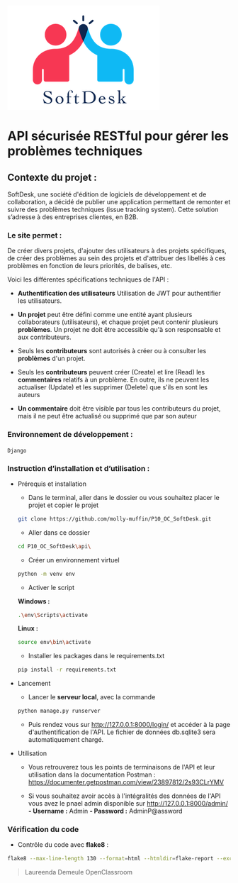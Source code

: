 ![Alt text](https://github.com/molly-muffin/P10_OC_SoftDesk/blob/main/images/logo.PNG)

# API sécurisée RESTful pour gérer les problèmes techniques

## Contexte du projet : 
SoftDesk, une société d'édition de logiciels de développement et de collaboration, a décidé de publier une application permettant de remonter et suivre des problèmes techniques (issue tracking system). Cette solution s’adresse à des entreprises clientes, en B2B.


### Le site permet  :
De créer divers projets, d'ajouter des utilisateurs à des projets spécifiques, de créer des problèmes au sein des projets et d'attribuer des libellés à ces problèmes en fonction de leurs priorités, de balises, etc.

Voici les différentes spécifications techniques de l'API :

- **Authentification des utilisateurs** 
    Utilisation de JWT pour authentifier les utilisateurs.

- **Un projet** peut être défini comme une entité ayant plusieurs collaborateurs (utilisateurs), et chaque projet peut contenir plusieurs **problèmes**. Un projet ne doit être accessible qu'à son responsable et aux contributeurs. 

- Seuls les **contributeurs** sont autorisés à créer ou à consulter les **problèmes** d'un projet.

- Seuls les **contributeurs** peuvent créer (Create) et lire (Read) les **commentaires** relatifs à un problème. En outre, ils ne peuvent les actualiser (Update) et les supprimer (Delete) que s'ils en sont les auteurs

- **Un commentaire** doit être visible par tous les contributeurs du projet, mais il ne peut être actualisé ou supprimé que par son auteur



### Environnement de développement :
`Django`


### Instruction d’installation et d’utilisation :
- Prérequis et installation
    - Dans le terminal, aller dans le dossier ou vous souhaitez placer le projet et copier le projet 
    ```bash
    git clone https://github.com/molly-muffin/P10_OC_SoftDesk.git
    ```
    - Aller dans ce dossier
    ```bash
    cd P10_OC_SoftDesk\api\
    ```
    - Créer un environnement virtuel
    ```bash
    python -m venv env
    ```
    - Activer le script
    
    **Windows :**
    ```bash
    .\env\Scripts\activate
    ```
    **Linux :**
    ```bash
    source env\bin\activate
    ```
    - Installer les packages dans le requirements.txt
    ```bash
    pip install -r requirements.txt
    ```

- Lancement
    - Lancer le  **serveur local**, avec la commande
    ```bash
    python manage.py runserver
    ```
    - Puis rendez vous sur http://127.0.0.1:8000/login/ et accéder à la page d'authentification de l'API. Le fichier de données db.sqlite3 sera automatiquement chargé.


- Utilisation
    - Vous retrouverez tous les points de terminaisons de l'API et leur utilisation dans la documentation Postman : https://documenter.getpostman.com/view/23897812/2s93CLrYMV


    - Si vous souhaitez avoir accès à l'intégralités des données de l'API vous avez le pnael admin disponible sur http://127.0.0.1:8000/admin/ **- Username :** Admin **- Password :** AdminP@assword


### Vérification du code
- Contrôle du code avec **flake8** :
```bash
flake8 --max-line-length 130 --format=html --htmldir=flake-report --exclude=migrations
```


> Laureenda Demeule
> OpenClassroom

